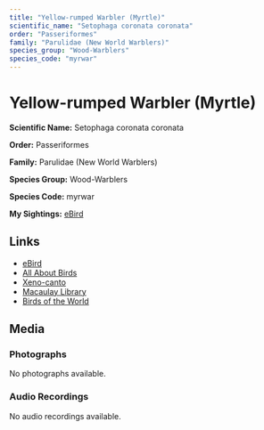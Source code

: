 ```yaml
---
title: "Yellow-rumped Warbler (Myrtle)"
scientific_name: "Setophaga coronata coronata"
order: "Passeriformes"
family: "Parulidae (New World Warblers)"
species_group: "Wood-Warblers"
species_code: "myrwar"
---
```


# Yellow-rumped Warbler (Myrtle)

**Scientific Name:** Setophaga coronata coronata

**Order:** Passeriformes

**Family:** Parulidae (New World Warblers)

**Species Group:** Wood-Warblers

**Species Code:** myrwar

**My Sightings:** [eBird](https://ebird.org/lifelist?r=world&time=life&spp=myrwar)

## Links
* [eBird](https://ebird.org/species/myrwar) 
* [All About Birds](https://www.allaboutbirds.org/guide/myrwar) 
* [Xeno-canto](https://www.xeno-canto.org/species/myrwar) 
* [Macaulay Library](https://search.macaulaylibrary.org/catalog?taxonCode=myrwar&sort=rating_rank_desc)
* [Birds of the World](https://birdsoftheworld.org/bow/species/myrwar)

## Media
### Photographs
No photographs available.

### Audio Recordings
No audio recordings available.
